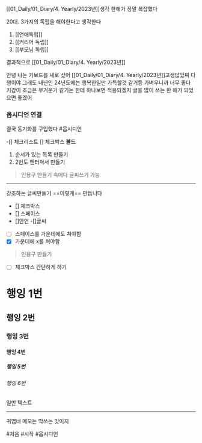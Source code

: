 [[01_Daily/01_Diary/4. Yearly/2023년]]생각
한해가 정말 복잡했다

20대. 3가지의 독립을 해야한다고 생각한다
1. [[연애독립]]
3. [[커리어 독립]]
4. [[부모님 독립]]

결과적으로 [[01_Daily/01_Diary/4. Yearly/2023년]]

안녕 
나는 키보드를 새로 샀어
[[01_Daily/01_Diary/4. Yearly/2023년]]고생많았찌 
다행이야 그래도 
내년인 24년도에는 행복한일만 가득할것 같거등
가벼우니까 너무 좋다
키감이 조금은 무거운거 같기는 한데 
하나보면 적응되겠지 
글을 많이 쓰는 한 해가 되었으면 좋겠어

### 옵시디언 연결
결국 동기화를 구입했다
#옵시디언 

-[] 체크리스트
[] 체크박스
**볼드**

1. 순서가 있는 목록 만들기
2. 2번도 엔터쳐서 만들기


>인용구 만들기
>속에다 글씨쓰기 가능


---
강조하는 글씨만들기 ==이렇게== 만듭니다
- [] 체크박스
- [] 스페이스
- []안언 
-[]글씨
- [ ] 스페이스를 가운데에도 쳐야함
- [x] 가운데에 x를 쳐야함

> 인용구
> 만들기

- [ ] 체크박스 간단하게 하기

# 행잉 1번 
## 행잉 2번

### 행잉 3번

#### 행잉 4번

##### 행잉 5번

###### 행잉 6번

일반 텍스트


---

귀엽네 
메모는 막쓰는 맛이지

#처음 #시작 #옵시디언 